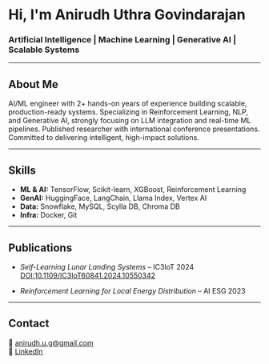 # Hi, I'm Anirudh Uthra Govindarajan

### Artificial Intelligence | Machine Learning | Generative AI | Scalable Systems

---

## About Me
AI/ML engineer with 2+ hands-on years of experience building scalable, production-ready systems. Specializing in Reinforcement Learning, NLP, and Generative AI, strongly focusing on LLM integration and real-time ML pipelines. Published researcher with international conference presentations. Committed to delivering intelligent, high-impact solutions.

---

## Skills
- **ML & AI:** TensorFlow, Scikit-learn, XGBoost, Reinforcement Learning  
- **GenAI:** HuggingFace, LangChain, Llama Index, Vertex AI  
- **Data:** Snowflake, MySQL, Scylla DB, Chroma DB  
- **Infra:** Docker, Git

---

## Publications
- *Self-Learning Lunar Landing Systems* – IC3IoT 2024  
  [DOI:10.1109/IC3IoT60841.2024.10550342](https://doi.org/10.1109/IC3IoT60841.2024.10550342)

- *Reinforcement Learning for Local Energy Distribution* – AI ESG 2023

---

## Contact
📧 [anirudh.u.g@gmail.com](mailto:anirudh.u.g@gmail.com)  
🔗 [LinkedIn](https://www.linkedin.com/in/anirudh-uthra-govindarajan/)
